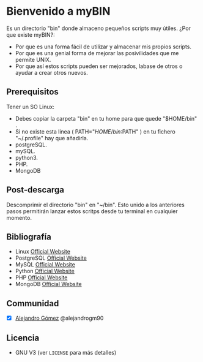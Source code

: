 # Bienvenido a myBIN #

Es un directorio "bin" donde almaceno pequeños scripts muy útiles. ¿Por que existe myBIN?:
 - Por que es una forma fácil de utilizar y almacenar mis propios scripts.
 - Por que es una genial forma de mejorar las posivilidades que me permite UNIX.
 - Por que así estos scripts pueden ser mejorados, labase de otros o ayudar a crear otros nuevos.

## Prerequisitos ##
Tener un SO Linux:
 - Debes copiar la carpeta "bin" en tu home para que quede "$HOME/bin" .
 - Si no existe esta linea ( PATH="$HOME/bin:$PATH" ) en tu fichero "~/.profile" hay que añadirla.
 - postgreSQL.
 - mySQL.
 - python3.
 - PHP.
 - MongoDB

## Post-descarga ##
Descomprimir el directorio "bin" en "~/bin". Esto unido a los anteriores pasos permitirán lanzar estos scritps desde tu terminal en cualquier momento.

## Bibliografía ##
- Linux [Official Website](https://www.linux.org/)
- PostgreSQL [Official Website](https://www.postgresql.org/)
- MySQL [Official Website](https://www.mysql.org/)
- Python [Official Website](https://www.pyhton.org/)
- PHP [Official Website](http://php.net/)
- MongoDB [Official Website](https://www.mongodb.com/)

## Communidad ##
- [x] [Alejandro Gómez](https://github.com/alejandrogm90) @alejandrogm90

## Licencia ##
* GNU V3 (ver `LICENSE` para más detalles)